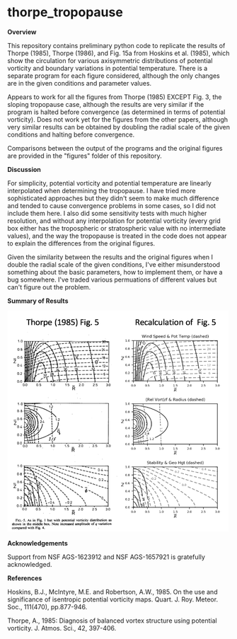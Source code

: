 # thorpe_tropopause

<b> Overview </b>

This repository contains preliminary python code to replicate the results of Thorpe (1985), Thorpe (1986), and Fig. 15a from Hoskins et al. (1985), which show the circulation for various axisymmetric distributions of potential vorticity and boundary variations in potential temperature.  There is a separate program for each figure considered, although the only changes are in the given conditions and parameter values.

Appears to work for all the figures from Thorpe (1985) EXCEPT Fig. 3, the sloping tropopause case, although the results are very similar if the program is halted before convergence (as determined in terms of potential vorticity). Does not work yet for the figures from the other papers, although very similar results can be obtained by doubling the radial scale of the given conditions and halting before convergence.

Comparisons between the output of the programs and the original figures are provided in the "figures" folder of this repository.

<b> Discussion </b>

For simplicity, potential vorticity and potential temperature are linearly interpolated when determining the tropopause.  I have tried more sophisticated approaches but they didn't seem to make much difference and tended to cause convergence problems in some cases, so I did not include them here.  I also did some sensitivity tests with much higher resolution, and without any interpolation for potential vorticity (every grid box either has the tropospheric or stratospheric value with no intermediate values), and the way the tropopause is treated in the code does not appear to explain the differences from the original figures.  

Given the similarity between the results and the original figures when I double the radial scale of the given conditions, I've either misunderstood something about the basic parameters, how to implement them, or have a bug somewhere. I've traded various permuations of different values but can't figure out the problem.

<b> Summary of Results </b>

<img src="figures/comparison_thorpe_1985_fig_5.png" width="500" height="500">

<b> Acknowledgements </b>

Support from NSF AGS-1623912 and NSF AGS-1657921 is gratefully acknowledged.

<b> References </b>

Hoskins, B.J., McIntyre, M.E. and Robertson, A.W., 1985. On the use and significance of isentropic potential vorticity maps. Quart. J. Roy. Meteor. Soc., 111(470), pp.877-946.

Thorpe, A., 1985: Diagnosis of balanced vortex structure using potential vorticity.  J. Atmos. Sci., 42, 397-406.
